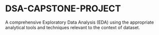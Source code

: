 # DSA-CAPSTONE-PROJECT
A comprehensive Exploratory Data Analysis (EDA) using the appropriate analytical tools and techniques relevant to the context of dataset.
